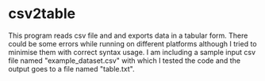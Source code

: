 # csv2table
This program reads csv file and and exports data in a tabular form. There could be some errors while running on different platforms although I tried to minimise them with correct syntax usage. I am including a sample input csv file named "example_dataset.csv" with which I tested the code and the output goes to a file named "table.txt".
